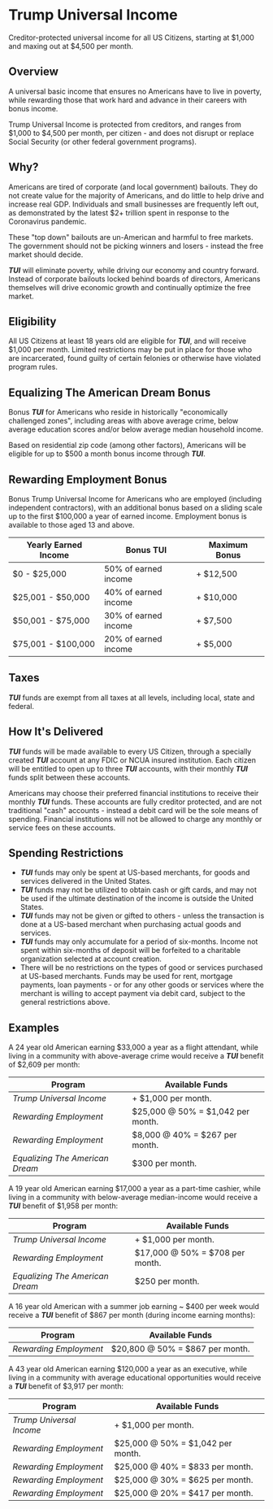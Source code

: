 # Trump Universal Income
Creditor-protected universal income for all US Citizens, starting at $1,000 and maxing out at $4,500 per month.


## Overview
A universal basic income that ensures no Americans have to live in poverty, while rewarding those that work hard and advance in their careers with bonus income.

Trump Universal Income is protected from creditors, and ranges from $1,000 to $4,500 per month, per citizen - and does not disrupt or replace Social Security (or other federal government programs).


## Why?
Americans are tired of corporate (and local government) bailouts. They do not create value for the majority of Americans, and do little to help drive and increase real GDP. Individuals and small businesses are frequently left out, as demonstrated by the latest $2+ trillion spent in response to the Coronavirus pandemic.

These "top down" bailouts are un-American and harmful to free markets. The government should not be picking winners and losers - instead the free market should decide.

***TUI*** will eliminate poverty, while driving our economy and country forward. Instead of corporate bailouts locked behind boards of directors, Americans themselves will drive economic growth and continually optimize the free market.


## Eligibility
All US Citizens at least 18 years old are eligible for ***TUI***, and will receive $1,000 per month. Limited restrictions may be put in place for those who are incarcerated, found guilty of certain felonies or otherwise have violated program rules.


## Equalizing The American Dream Bonus
Bonus ***TUI*** for Americans who reside in historically "economically challenged zones", including areas with above average crime, below average education scores and/or below average median household income.

Based on residential zip code (among other factors), Americans will be eligible for up to $500 a month bonus income through ***TUI***.


## Rewarding Employment Bonus
Bonus Trump Universal Income for Americans who are employed (including independent contractors), with an additional bonus based on a sliding scale up to the first $100,000 a year of earned income. Employment bonus is available to those aged 13 and above.

| Yearly Earned Income | Bonus TUI | Maximum Bonus
| --- | --- | --- |
| $0 - $25,000 | 50% of earned income | + $12,500 |
| $25,001 - $50,000 | 40% of earned income | + $10,000 |
| $50,001 - $75,000 | 30% of earned income | + $7,500 |
| $75,001 - $100,000 | 20% of earned income | + $5,000 |


## Taxes
***TUI*** funds are exempt from all taxes at all levels, including local, state and federal.


## How It's Delivered
***TUI*** funds will be made available to every US Citizen, through a specially created ***TUI*** account at any FDIC or NCUA insured institution. Each citizen will be entitled to open up to three ***TUI*** accounts, with their monthly ***TUI*** funds split between these accounts.

Americans may choose their preferred financial institutions to receive their monthly ***TUI*** funds. These accounts are fully creditor protected, and are not traditional "cash" accounts - instead a debit card will be the sole means of spending. Financial institutions will not be allowed to charge any monthly or service fees on these accounts.


## Spending Restrictions
* ***TUI*** funds may only be spent at US-based merchants, for goods and services delivered in the United States.
* ***TUI*** funds may not be utilized to obtain cash or gift cards, and may not be used if the ultimate destination of the income is outside the United States.
* ***TUI*** funds may not be given or gifted to others - unless the transaction is done at a US-based merchant when purchasing actual goods and services.
* ***TUI*** funds may only accumulate for a period of six-months. Income not spent within six-months of deposit will be forfeited to a charitable organization selected at account creation.
* There will be no restrictions on the types of good or services purchased at US-based merchants. Funds may be used for rent, mortgage payments, loan payments - or for any other goods or services where the merchant is willing to accept payment via debit card, subject to the general restrictions above.


## Examples
A 24 year old American earning $33,000 a year as a flight attendant, while living in a community with above-average crime would receive a ***TUI*** benefit of $2,609 per month:

| Program | Available Funds  |
| --- | --- |
| *Trump Universal Income* | + $1,000 per month. |
| *Rewarding Employment* | $25,000 @ 50% = $1,042 per month. |
| *Rewarding Employment* | $8,000 @ 40% = $267 per month. |
| *Equalizing The American Dream* | $300 per month. |

A 19 year old American earning $17,000 a year as a part-time cashier, while living in a community with below-average median-income would receive a ***TUI*** benefit of $1,958 per month:

| Program | Available Funds  |
| --- | --- |
| *Trump Universal Income* | + $1,000 per month. |
| *Rewarding Employment* | $17,000 @ 50% = $708 per month. |
| *Equalizing The American Dream* | $250 per month. |

A 16 year old American with a summer job earning ~ $400 per week would receive a ***TUI*** benefit of $867 per month (during income earning months):

| Program | Available Funds  |
| --- | --- |
| *Rewarding Employment* | $20,800 @ 50% = $867 per month. |

A 43 year old American earning $120,000 a year as an executive, while living in a community with average educational opportunities would receive a ***TUI*** benefit of $3,917 per month:

| Program | Available Funds  |
| --- | --- |
| *Trump Universal Income* | + $1,000 per month. |
| *Rewarding Employment* | $25,000 @ 50% = $1,042 per month. |
| *Rewarding Employment* | $25,000 @ 40% = $833 per month. |
| *Rewarding Employment* | $25,000 @ 30% = $625 per month. |
| *Rewarding Employment* | $25,000 @ 20% = $417 per month. |
